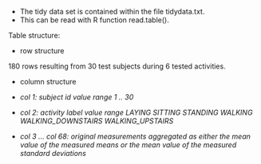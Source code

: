 - The tidy data set is contained within the file tidydata.txt. 
- This can be  read with R function read.table().

Table structure:

- row structure

180 rows resulting from 30 test subjects during 6 tested activities.

- column structure

- *col 1: subject id value range 1 .. 30*
- *col 2: activity label value range LAYING SITTING STANDING WALKING WALKING_DOWNSTAIRS WALKING_UPSTAIRS*
- *col 3 ... col 68: original measurements aggregated as either the mean value of the measured means or the mean value of the measured standard deviations*